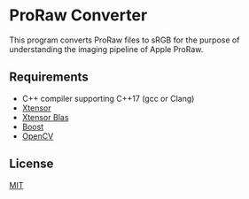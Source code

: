 # ProRaw Converter

This program converts ProRaw files to sRGB for the purpose of understanding the imaging pipeline of Apple ProRaw.

## Requirements
- C++ compiler supporting C++17 (gcc or Clang)
- [Xtensor](https://github.com/xtensor-stack/xtensor)
- [Xtensor Blas](https://github.com/xtensor-stack/xtensor-blas)
- [Boost](https://github.com/boostorg/boost)
- [OpenCV](https://github.com/opencv/opencv)

## License

[MIT](https://choosealicense.com/licenses/mit/)